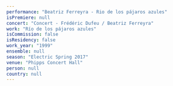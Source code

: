 ```yaml
---
performance: "Beatriz Ferreyra - Rio de los pájaros azules"
isPremiere: null
concert: "Concert - Frédéric Dufeu / Beatriz Ferreyra"
work: "Río de los pájaros azules"
isCommission: false
isResidency: false
work_year: "1999"
ensemble: null
season: "Electric Spring 2017"
venue: "Phipps Concert Hall"
person: null
country: null
---
```


